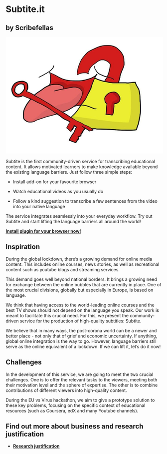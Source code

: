 # Subtite.it
## by Scribefellas

![Lifting the linguistic lockdown](./lable.jpg)

Subtite is the first community-driven service for transcribing educational content. It allows motivated learners to make knowledge available beyond the existing language barriers. Just follow three simple steps:

- Install add-on for your favourite browser

- Watch educational videos as you usually do

- Follow a kind suggestion to transcribe a few sentences from the video into your native language

The service integrates seamlessly into your everyday workflow. Try out Subtite and start lifting the language barriers all around the world!

[ __Install plugin for your browser now!__ ](./download.md) 

## Inspiration

During the global lockdown, there’s a growing demand for online media content. This includes online courses, news stories, as well as recreational content such as youtube blogs and streaming services.

This demand goes well beyond national borders. It brings a growing need for exchange between the online bubbles that are currently in place. One of the most crucial divisions, globally but especially in Europe, is based on language.

We think that having access to the world-leading online courses and the best TV shows should not depend on the language you speak. Our work is meant to facilitate this crucial need. For this, we present the community-driven service for the production of high-quality subtitles: Subtite.

We believe that in many ways, the post-corona world can be a newer and better place - not only that of grief and economic uncertainty. If anything, global online integration is the way to go. However, language barriers still serve as the online equivalent of a lockdown. If we can lift it, let’s do it now!

## Challenges

In the development of this service, we are going to meet the two crucial challenges. One is to offer the relevant tasks to the viewers, meeting both their motivation level and the sphere of expertise. The other is to combine contributions of different viewers into high-quality content.

During the EU vs Virus hackathon, we aim to give a prototype solution to these key problems, focusing on the specific context of educational resources (such as Coursera, edX and many Youtube channels).

##  Find out more about business and research justification

- [__Research justification__](./research_modelling.md)
